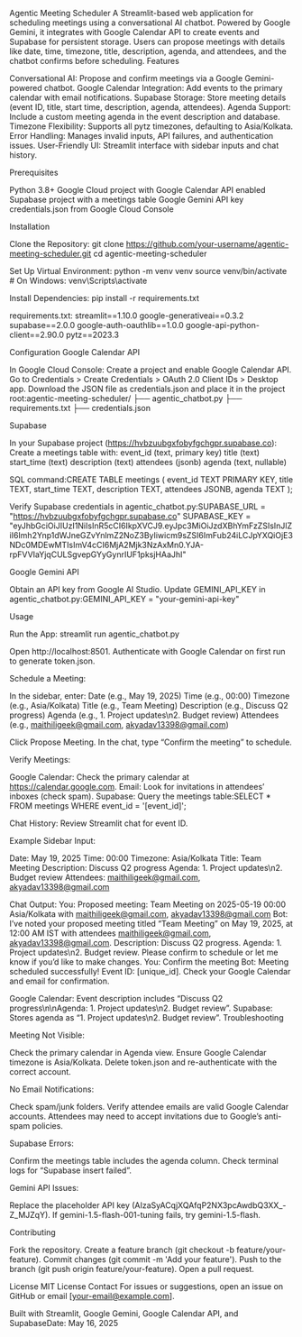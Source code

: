 Agentic Meeting Scheduler
A Streamlit-based web application for scheduling meetings using a conversational AI chatbot. Powered by Google Gemini, it integrates with Google Calendar API to create events and Supabase for persistent storage. Users can propose meetings with details like date, time, timezone, title, description, agenda, and attendees, and the chatbot confirms before scheduling.
Features

Conversational AI: Propose and confirm meetings via a Google Gemini-powered chatbot.
Google Calendar Integration: Add events to the primary calendar with email notifications.
Supabase Storage: Store meeting details (event ID, title, start time, description, agenda, attendees).
Agenda Support: Include a custom meeting agenda in the event description and database.
Timezone Flexibility: Supports all pytz timezones, defaulting to Asia/Kolkata.
Error Handling: Manages invalid inputs, API failures, and authentication issues.
User-Friendly UI: Streamlit interface with sidebar inputs and chat history.

Prerequisites

Python 3.8+
Google Cloud project with Google Calendar API enabled
Supabase project with a meetings table
Google Gemini API key
credentials.json from Google Cloud Console

Installation

Clone the Repository:
git clone https://github.com/your-username/agentic-meeting-scheduler.git
cd agentic-meeting-scheduler


Set Up Virtual Environment:
python -m venv venv
source venv/bin/activate  # On Windows: venv\Scripts\activate


Install Dependencies:
pip install -r requirements.txt

requirements.txt:
streamlit==1.10.0
google-generativeai==0.3.2
supabase==2.0.0
google-auth-oauthlib==1.0.0
google-api-python-client==2.90.0
pytz==2023.3



Configuration
Google Calendar API

In Google Cloud Console:
Create a project and enable Google Calendar API.
Go to Credentials > Create Credentials > OAuth 2.0 Client IDs > Desktop app.
Download the JSON file as credentials.json and place it in the project root:agentic-meeting-scheduler/
├── agentic_chatbot.py
├── requirements.txt
├── credentials.json





Supabase

In your Supabase project (https://hvbzuubgxfobyfgchgpr.supabase.co):
Create a meetings table with:
event_id (text, primary key)
title (text)
start_time (text)
description (text)
attendees (jsonb)
agenda (text, nullable)


SQL command:CREATE TABLE meetings (
    event_id TEXT PRIMARY KEY,
    title TEXT,
    start_time TEXT,
    description TEXT,
    attendees JSONB,
    agenda TEXT
);




Verify Supabase credentials in agentic_chatbot.py:SUPABASE_URL = "https://hvbzuubgxfobyfgchgpr.supabase.co"
SUPABASE_KEY = "eyJhbGciOiJIUzI1NiIsInR5cCI6IkpXVCJ9.eyJpc3MiOiJzdXBhYmFzZSIsInJlZiI6Imh2Ynp1dWJneGZvYnlmZ2NoZ3ByIiwicm9sZSI6ImFub24iLCJpYXQiOjE3NDc0MDEwMTIsImV4cCI6MjA2Mjk3NzAxMn0.YJA-rpFVVIaYjqCULSgvepGYyGynrIUF1pksjHAaJhI"



Google Gemini API

Obtain an API key from Google AI Studio.
Update GEMINI_API_KEY in agentic_chatbot.py:GEMINI_API_KEY = "your-gemini-api-key"



Usage

Run the App:
streamlit run agentic_chatbot.py


Open http://localhost:8501.
Authenticate with Google Calendar on first run to generate token.json.


Schedule a Meeting:

In the sidebar, enter:
Date (e.g., May 19, 2025)
Time (e.g., 00:00)
Timezone (e.g., Asia/Kolkata)
Title (e.g., Team Meeting)
Description (e.g., Discuss Q2 progress)
Agenda (e.g., 1. Project updates\n2. Budget review)
Attendees (e.g., maithiligeek@gmail.com, akyadav13398@gmail.com)


Click Propose Meeting.
In the chat, type “Confirm the meeting” to schedule.


Verify Meetings:

Google Calendar: Check the primary calendar at https://calendar.google.com.
Email: Look for invitations in attendees’ inboxes (check spam).
Supabase: Query the meetings table:SELECT * FROM meetings WHERE event_id = '[event_id]';


Chat History: Review Streamlit chat for event ID.



Example
Sidebar Input:

Date: May 19, 2025
Time: 00:00
Timezone: Asia/Kolkata
Title: Team Meeting
Description: Discuss Q2 progress
Agenda: 1. Project updates\n2. Budget review
Attendees: maithiligeek@gmail.com, akyadav13398@gmail.com

Chat Output:
You: Proposed meeting: Team Meeting on 2025-05-19 00:00 Asia/Kolkata with maithiligeek@gmail.com, akyadav13398@gmail.com
Bot: I’ve noted your proposed meeting titled “Team Meeting” on May 19, 2025, at 12:00 AM IST with attendees maithiligeek@gmail.com, akyadav13398@gmail.com. Description: Discuss Q2 progress. Agenda: 1. Project updates\n2. Budget review. Please confirm to schedule or let me know if you’d like to make changes.
You: Confirm the meeting
Bot: Meeting scheduled successfully! Event ID: [unique_id]. Check your Google Calendar and email for confirmation.

Google Calendar: Event description includes “Discuss Q2 progress\n\nAgenda: 1. Project updates\n2. Budget review”.
Supabase: Stores agenda as “1. Project updates\n2. Budget review”.
Troubleshooting

Meeting Not Visible:

Check the primary calendar in Agenda view.
Ensure Google Calendar timezone is Asia/Kolkata.
Delete token.json and re-authenticate with the correct account.


No Email Notifications:

Check spam/junk folders.
Verify attendee emails are valid Google Calendar accounts.
Attendees may need to accept invitations due to Google’s anti-spam policies.


Supabase Errors:

Confirm the meetings table includes the agenda column.
Check terminal logs for “Supabase insert failed”.


Gemini API Issues:

Replace the placeholder API key (AIzaSyACqjXQAfqP2NX3pcAwdbQ3XX_-Z_MJZqY).
If gemini-1.5-flash-001-tuning fails, try gemini-1.5-flash.



Contributing

Fork the repository.
Create a feature branch (git checkout -b feature/your-feature).
Commit changes (git commit -m 'Add your feature').
Push to the branch (git push origin feature/your-feature).
Open a pull request.

License
MIT License
Contact
For issues or suggestions, open an issue on GitHub or email [your-email@example.com].

Built with Streamlit, Google Gemini, Google Calendar API, and SupabaseDate: May 16, 2025
